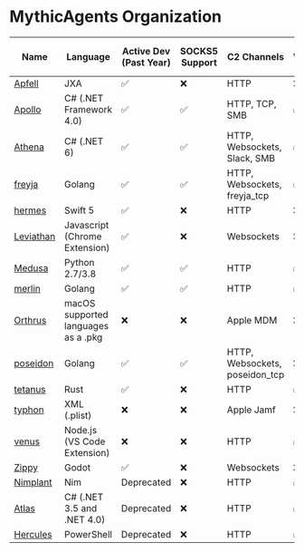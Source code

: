 # MythicAgents Organization
| Name                                                   | Language                            | Active Dev (Past Year) | SOCKS5 Support     | C2 Channels                    | Windows            | macOS x64          | macOS M-series     | Linux              |
|--------------------------------------------------------|-------------------------------------|------------------------|--------------------|--------------------------------|--------------------|--------------------|--------------------|--------------------|
| [Apfell](https://github.com/MythicAgents/apfell)       | JXA                                 | :white_check_mark:     | :x:                | HTTP                           | :x:                | :white_check_mark: | :white_check_mark: | :x:                |
| [Apollo](https://github.com/MythicAgents/apollo)       | C# (.NET Framework 4.0)             | :white_check_mark:     | :white_check_mark: | HTTP, TCP, SMB                 | :white_check_mark: | :x:                | :x:                | :x:                |
| [Athena](https://github.com/MythicAgents/athena)       | C# (.NET 6)                         | :white_check_mark:     | :white_check_mark: | HTTP, Websockets, Slack, SMB   | :white_check_mark: | :white_check_mark: | :white_check_mark: | :white_check_mark: |
| [freyja](https://github.com/MythicAgents/freyja)       | Golang                              | :white_check_mark:     | :white_check_mark: | HTTP, Websockets, freyja_tcp   | :white_check_mark: | :white_check_mark: | :white_check_mark: | :white_check_mark: |
| [hermes](https://github.com/MythicAgents/hermes)       | Swift 5                             | :white_check_mark:     | :x:                | HTTP                           | :x:                | :white_check_mark: | :white_check_mark: | :x:                |
| [Leviathan](https://github.com/MythicAgents/leviathan) | Javascript (Chrome Extension)       | :white_check_mark:     | :x:                | Websockets                     | :x:                | :x:                | :x:                | :x:                |
| [Medusa](https://github.com/MythicAgents/medusa)       | Python 2.7/3.8                      | :white_check_mark:     | :white_check_mark: | HTTP                           | :white_check_mark: | :white_check_mark: | :white_check_mark: | :white_check_mark: |
| [merlin](https://github.com/MythicAgents/merlin)       | Golang                              | :white_check_mark:     | :white_check_mark: | HTTP                           | :white_check_mark: | :white_check_mark: | :white_check_mark: | :white_check_mark: |
| [Orthrus](https://github.com/MythicAgents/orthrus)     | macOS supported languages as a .pkg | :x:                    | :x:                | Apple MDM                      | :x:                | :white_check_mark: | :white_check_mark: | :x:                |
| [poseidon](https://github.com/MythicAgents/poseidon)   | Golang                              | :white_check_mark:     | :white_check_mark: | HTTP, Websockets, poseidon_tcp | :x:                | :white_check_mark: | :white_check_mark: | :white_check_mark: |
| [tetanus](https://github.com/MythicAgents/tetanus)     | Rust                                | :white_check_mark:     | :x:                | HTTP                           | :white_check_mark: | :x:                | :x:                | :white_check_mark: |
| [typhon](https://github.com/MythicAgents/typhon)       | XML (.plist)                        | :x:                    | :x:                | Apple Jamf                     | :x:                | :white_check_mark: | :white_check_mark: | :x:                |
| [venus](https://github.com/MythicAgents/venus)         | Node.js (VS Code Extension)         | :x:                    | :x:                | HTTP                           | :white_check_mark: | :white_check_mark: | :white_check_mark: | :white_check_mark: |
| [Zippy](https://github.com/MythicAgents/zippy)         | Godot                               | :white_check_mark:     | :x:                | Websockets                     | :x:                | :x:                | :x:                | :white_check_mark: |
| [Nimplant](https://github.com/MythicAgents/nimplant)   | Nim                                 | Deprecated             | :x:                | HTTP                           | :white_check_mark: | :x:                | :x:                | :white_check_mark: |
| [Atlas](https://github.com/MythicAgents/atlas)         | C# (.NET 3.5 and .NET 4.0)          | Deprecated             | :x:                | HTTP                           | :white_check_mark: | :x:                | :x:                | :x:                |
| [Hercules](https://github.com/MythicAgents/hercules)   | PowerShell                          | Deprecated             | :x:                | HTTP                           | :white_check_mark: | :x:                | :x:                | :x:                |
